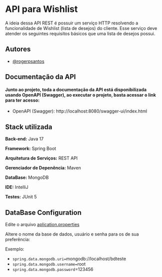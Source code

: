 
# API para Wishlist

A ideia dessa API REST é possuir um serviço HTTP resolvendo a funcionalidade de Wishlist (lista de desejos) do cliente. Esse serviço deve atender os seguintes requisitos básicos que uma lista de desejos possui.

## Autores

- [@rogerpsantos](https://github.com/rogerpsantos)


## Documentação da API

#### Junto ao projeto, toda a documentação da API está disponibilizada usando OpenAPI (Swagger), ao executar o projeto, basta acessar o link para ter acesso:
- OpenAPI (Swagger): http://localhost:8080/swagger-ui/index.html

## Stack utilizada


**Back-end:** Java 17

**Framework:** Spring Boot

**Arquitetura de Serviços:** REST API

**Gerenciador de Depenência:** Maven

**DataBase:** MongoDB

**IDE:** IntelliJ

**Testes:** JUnit 5


## DataBase Configuration

Edite o arquivo [aplication.properties](https://github.com/rogerpsantos/wishlistapi/blob/main/src/main/resources/application.properties)

Altere o nome da base de dados, usuário e senha para os de sua preferência:

Exemplo:
- `spring.data.mongodb.uri=`mongodb://localhost/bdteste
- `spring.data.mongodb.username=`root
- `spring.data.mongodb.password`=123456

